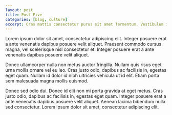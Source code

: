 ```yaml
---
layout: post
title: Post Five
categories: [blog, culture]
excerpt: Cras mattis consectetur purus sit amet fermentum. Vestibulum id ligula porta felis euismod semper.
---
```


Lorem ipsum dolor sit amet, consectetur adipiscing elit. Integer posuere erat a ante venenatis dapibus posuere velit aliquet. Praesent commodo cursus magna, vel scelerisque nisl consectetur et. Integer posuere erat a ante venenatis dapibus posuere velit aliquet.

Donec ullamcorper nulla non metus auctor fringilla. Nullam quis risus eget urna mollis ornare vel eu leo. Cras justo odio, dapibus ac facilisis in, egestas eget quam. Nullam id dolor id nibh ultricies vehicula ut id elit. Etiam porta sem malesuada magna mollis euismod.

Donec sed odio dui. Donec id elit non mi porta gravida at eget metus. Cras justo odio, dapibus ac facilisis in, egestas eget quam. Integer posuere erat a ante venenatis dapibus posuere velit aliquet. Aenean lacinia bibendum nulla sed consectetur. Lorem ipsum dolor sit amet, consectetur adipiscing elit.
